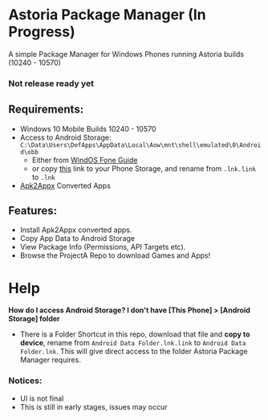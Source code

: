 # Astoria Package Manager (In Progress)
A simple Package Manager for Windows Phones running Astoria builds (10240 - 10570) 



### Not release ready yet

## Requirements:

- Windows 10 Mobile Builds 10240 - 10570
- Access to Android Storage: `C:\Data\Users\DefApps\AppData\Local\Aow\mnt\shell\emulated\0\Android\obb`
  - Either from [WindOS Fone Guide](https://youtu.be/vP-z8jVXVBQ)
  - or copy [this](https://github.com/Empyreal96/Astoria-Package-Manager/raw/main/Android%20Data%20Folder.lnk.link) link to your Phone Storage, and rename from `.lnk.link` to `.lnk`
- [Apk2Appx](https://github.com/fadilfadz01/Apk2Appx_Converter) Converted Apps



## Features:
- Install Apk2Appx converted apps.
- Copy App Data to Android Storage
- View Package Info (Permissions, API Targets etc).
- Browse the ProjectA Repo to download Games and Apps!



# Help

**How do I access Android Storage? I don't have [This Phone]  > [Android Storage] folder**

- There is a Folder Shortcut in this repo, download that file and **copy to device**, rename from `Android Data Folder.lnk.link` to `Android Data Folder.lnk`. This will give direct access to the folder Astoria Package Manager requires.



### Notices:
- UI is not final 
- This is still in early stages, issues may occur
